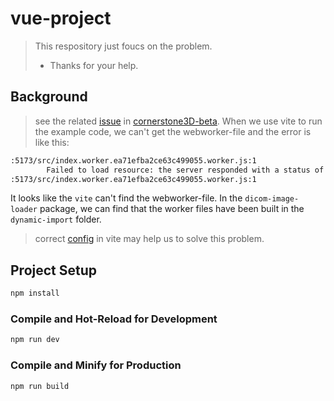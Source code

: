 # vue-project
> This respository just foucs on the problem.
> - Thanks for your help.


## Background
> see the related [issue](https://github.com/cornerstonejs/cornerstone3D-beta/issues/594) in [cornerstone3D-beta](https://github.com/cornerstonejs/cornerstone3D-beta).
When we use vite to run the example code, we can't get the webworker-file and the error is like this:
```sh
:5173/src/index.worker.ea71efba2ce63c499055.worker.js:1 
        Failed to load resource: the server responded with a status of 404 (Not Found)
:5173/src/index.worker.ea71efba2ce63c499055.worker.js:1 
```
It looks like the `vite` can't find the webworker-file. In the `dicom-image-loader` package, we can find that the worker files have been built in the `dynamic-import` folder. 

> correct [config](https://cn.vitejs.dev/guide/features.html#web-workers) in vite may help us to solve this problem.







## Project Setup

```sh
npm install
```

### Compile and Hot-Reload for Development

```sh
npm run dev
```

### Compile and Minify for Production

```sh
npm run build
```
